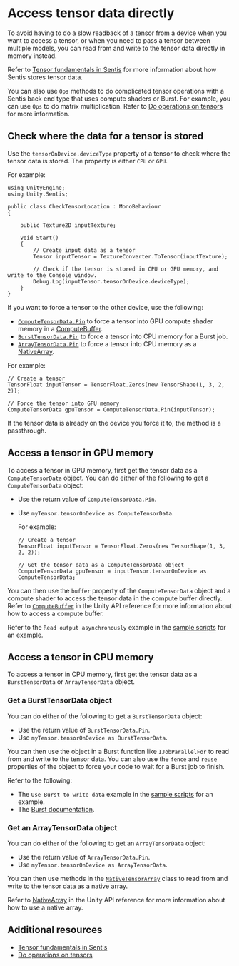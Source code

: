 # Access tensor data directly

To avoid having to do a slow readback of a tensor from a device when you want to access a tensor, or when you need to pass a tensor between multiple models, you can read from and write to the tensor data directly in memory instead.

Refer to [Tensor fundamentals in Sentis](tensor-fundamentals.md#memory-location) for more information about how Sentis stores tensor data.

You can also use `Ops` methods to do complicated tensor operations with a Sentis back end type that uses compute shaders or Burst. For example, you can use `Ops` to do matrix multiplication. Refer to [Do operations on tensors](do-operations-on-tensors.md) for more information.

## Check where the data for a tensor is stored

Use the `tensorOnDevice.deviceType` property of a tensor to check where the tensor data is stored. The property is either `CPU` or `GPU`.

For example:

```
using UnityEngine;
using Unity.Sentis;

public class CheckTensorLocation : MonoBehaviour
{

    public Texture2D inputTexture;
    
    void Start()
    {
        // Create input data as a tensor
        Tensor inputTensor = TextureConverter.ToTensor(inputTexture);

        // Check if the tensor is stored in CPU or GPU memory, and write to the Console window.
        Debug.Log(inputTensor.tensorOnDevice.deviceType);
    }
}
```

If you want to force a tensor to the other device, use the following:

- [`ComputeTensorData.Pin`](xref:Unity.Sentis.ComputeTensorData.Pin(Unity.Sentis.Tensor,System.Boolean)) to force a tensor into GPU compute shader memory in a [ComputeBuffer](https://docs.unity3d.com/ScriptReference/ComputeBuffer.html).
- [`BurstTensorData.Pin`](xref:Unity.Sentis.ComputeTensorData.Pin(Unity.Sentis.Tensor,System.Boolean)) to force a tensor into CPU memory for a Burst job.
- [`ArrayTensorData.Pin`](xref:Unity.Sentis.ArrayTensorData.Pin(Unity.Sentis.Tensor,System.Boolean)) to force a tensor into CPU memory as a [NativeArray](https://docs.unity3d.com/ScriptReference/Unity.Collections.NativeArray_1.html).

For example:

```
// Create a tensor
TensorFloat inputTensor = TensorFloat.Zeros(new TensorShape(1, 3, 2, 2));

// Force the tensor into GPU memory
ComputeTensorData gpuTensor = ComputeTensorData.Pin(inputTensor);
```

If the tensor data is already on the device you force it to, the method is a passthrough.

## Access a tensor in GPU memory

To access a tensor in GPU memory, first get the tensor data as a `ComputeTensorData` object. You can do either of the following to get a `ComputeTensorData` object:

- Use the return value of `ComputeTensorData.Pin`.
- Use `myTensor.tensorOnDevice as ComputeTensorData`.

    For example:

    ```
    // Create a tensor
    TensorFloat inputTensor = TensorFloat.Zeros(new TensorShape(1, 3, 2, 2));

    // Get the tensor data as a ComputeTensorData object
    ComputeTensorData gpuTensor = inputTensor.tensorOnDevice as ComputeTensorData;
    ```

You can then use the `buffer` property of the `ComputeTensorData` object and a compute shader to access the tensor data in the compute buffer directly. Refer to [`ComputeBuffer`](https://docs.unity3d.com/ScriptReference/ComputeBuffer.html) in the Unity API reference for more information about how to access a compute buffer.

Refer to the `Read output asynchronously` example in the [sample scripts](package-samples.md) for an example.

## Access a tensor in CPU memory

To access a tensor in CPU memory, first get the tensor data as a `BurstTensorData` or `ArrayTensorData` object.

### Get a BurstTensorData object

You can do either of the following to get a `BurstTensorData` object:

- Use the return value of `BurstTensorData.Pin`.
- Use `myTensor.tensorOnDevice as BurstTensorData`.

You can then use the object in a Burst function like `IJobParallelFor` to read from and write to the tensor data. You can also use the `fence` and `reuse` properties of the object to force your code to wait for a Burst job to finish.

Refer to the following:

- The `Use Burst to write data` example in the [sample scripts](package-samples.md) for an example.
- The [Burst documentation](https://docs.unity3d.com/Packages/com.unity.burst@latest).

### Get an ArrayTensorData object

You can do either of the following to get an `ArrayTensorData` object:

- Use the return value of `ArrayTensorData.Pin`.
- Use `myTensor.tensorOnDevice as ArrayTensorData`.

You can then use methods in the [`NativeTensorArray`](xref:Unity.Sentis.NativeTensorArray) class to read from and write to the tensor data as a native array.

Refer to [NativeArray](https://docs.unity3d.com/ScriptReference/Unity.Collections.NativeArray_1.html) in the Unity API reference for more information about how to use a native array.

## Additional resources

- [Tensor fundamentals in Sentis](tensor-fundamentals.md)
- [Do operations on tensors](do-operations-on-tensors.md)
